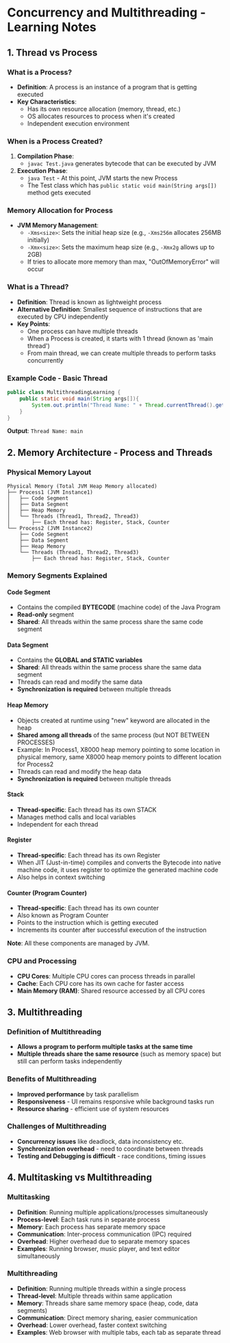 # Concurrency and Multithreading - Learning Notes

## 1. Thread vs Process

### What is a Process?
- **Definition**: A process is an instance of a program that is getting executed
- **Key Characteristics**:
  - Has its own resource allocation (memory, thread, etc.)
  - OS allocates resources to process when it's created
  - Independent execution environment

### When is a Process Created?
1. **Compilation Phase**: 
   - `javac Test.java` generates bytecode that can be executed by JVM
2. **Execution Phase**: 
   - `java Test` - At this point, JVM starts the new Process
   - The Test class which has `public static void main(String args[])` method gets executed

### Memory Allocation for Process
- **JVM Memory Management**:
  - `-Xms<size>`: Sets the initial heap size (e.g., `-Xms256m` allocates 256MB initially)
  - `-Xmx<size>`: Sets the maximum heap size (e.g., `-Xmx2g` allows up to 2GB)
  - If tries to allocate more memory than max, "OutOfMemoryError" will occur

### What is a Thread?
- **Definition**: Thread is known as lightweight process
- **Alternative Definition**: Smallest sequence of instructions that are executed by CPU independently
- **Key Points**:
  - One process can have multiple threads
  - When a Process is created, it starts with 1 thread (known as 'main thread')
  - From main thread, we can create multiple threads to perform tasks concurrently

### Example Code - Basic Thread
```java
public class MultithreadingLearning {
    public static void main(String args[]){
        System.out.println("Thread Name: " + Thread.currentThread().getName());
    }
}
```
**Output**: `Thread Name: main`

## 2. Memory Architecture - Process and Threads

### Physical Memory Layout
```
Physical Memory (Total JVM Heap Memory allocated)
├── Process1 (JVM Instance1)
│   ├── Code Segment
│   ├── Data Segment  
│   ├── Heap Memory
│   └── Threads (Thread1, Thread2, Thread3)
│       ├── Each thread has: Register, Stack, Counter
└── Process2 (JVM Instance2)
    ├── Code Segment
    ├── Data Segment
    ├── Heap Memory
    └── Threads (Thread1, Thread2, Thread3)
        ├── Each thread has: Register, Stack, Counter
```

### Memory Segments Explained

#### Code Segment
- Contains the compiled **BYTECODE** (machine code) of the Java Program
- **Read-only** segment
- **Shared**: All threads within the same process share the same code segment

#### Data Segment
- Contains the **GLOBAL and STATIC variables**
- **Shared**: All threads within the same process share the same data segment
- Threads can read and modify the same data
- **Synchronization is required** between multiple threads

#### Heap Memory
- Objects created at runtime using "new" keyword are allocated in the heap
- **Shared among all threads** of the same process (but NOT BETWEEN PROCESSES)
- Example: In Process1, X8000 heap memory pointing to some location in physical memory, same X8000 heap memory points to different location for Process2
- Threads can read and modify the heap data
- **Synchronization is required** between multiple threads

#### Stack
- **Thread-specific**: Each thread has its own STACK
- Manages method calls and local variables
- Independent for each thread

#### Register
- **Thread-specific**: Each thread has its own Register
- When JIT (Just-in-time) compiles and converts the Bytecode into native machine code, it uses register to optimize the generated machine code
- Also helps in context switching

#### Counter (Program Counter)
- **Thread-specific**: Each thread has its own counter
- Also known as Program Counter
- Points to the instruction which is getting executed
- Increments its counter after successful execution of the instruction

**Note**: All these components are managed by JVM.

### CPU and Processing
- **CPU Cores**: Multiple CPU cores can process threads in parallel
- **Cache**: Each CPU core has its own cache for faster access
- **Main Memory (RAM)**: Shared resource accessed by all CPU cores

## 3. Multithreading

### Definition of Multithreading
- **Allows a program to perform multiple tasks at the same time**
- **Multiple threads share the same resource** (such as memory space) but still can perform tasks independently

### Benefits of Multithreading
- **Improved performance** by task parallelism
- **Responsiveness** - UI remains responsive while background tasks run
- **Resource sharing** - efficient use of system resources

### Challenges of Multithreading
- **Concurrency issues** like deadlock, data inconsistency etc.
- **Synchronization overhead** - need to coordinate between threads
- **Testing and Debugging is difficult** - race conditions, timing issues

## 4. Multitasking vs Multithreading

### Multitasking
- **Definition**: Running multiple applications/processes simultaneously
- **Process-level**: Each task runs in separate process
- **Memory**: Each process has separate memory space
- **Communication**: Inter-process communication (IPC) required
- **Overhead**: Higher overhead due to separate memory spaces
- **Examples**: Running browser, music player, and text editor simultaneously

### Multithreading
- **Definition**: Running multiple threads within a single process
- **Thread-level**: Multiple threads within same application
- **Memory**: Threads share same memory space (heap, code, data segments)
- **Communication**: Direct memory sharing, easier communication
- **Overhead**: Lower overhead, faster context switching
- **Examples**: Web browser with multiple tabs, each tab as separate thread
